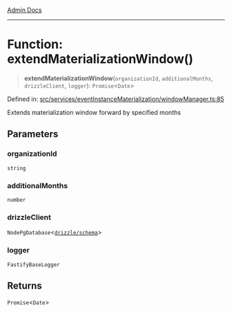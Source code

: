 [Admin Docs](/)

***

# Function: extendMaterializationWindow()

> **extendMaterializationWindow**(`organizationId`, `additionalMonths`, `drizzleClient`, `logger`): `Promise`\<`Date`\>

Defined in: [src/services/eventInstanceMaterialization/windowManager.ts:85](https://github.com/gautam-divyanshu/talawa-api/blob/de42235531e11387f0ad0479547630845dbc8b37/src/services/eventInstanceMaterialization/windowManager.ts#L85)

Extends materialization window forward by specified months

## Parameters

### organizationId

`string`

### additionalMonths

`number`

### drizzleClient

`NodePgDatabase`\<[`drizzle/schema`](../../../../drizzle/schema/README.md)\>

### logger

`FastifyBaseLogger`

## Returns

`Promise`\<`Date`\>
